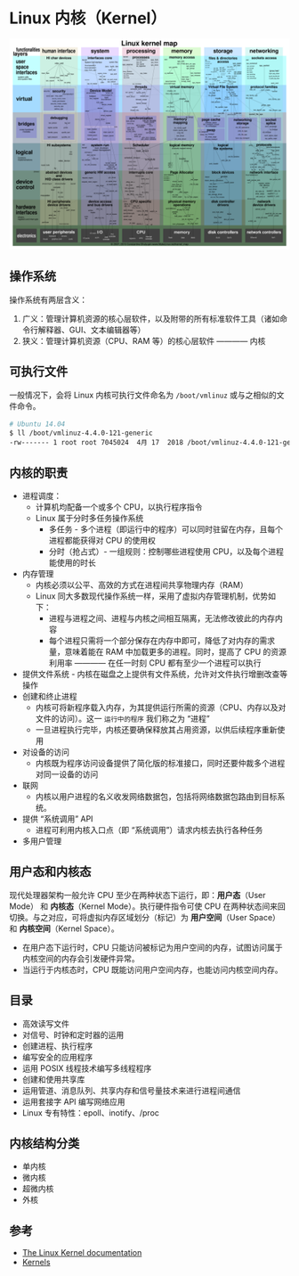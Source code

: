 # Linux 内核（Kernel）

![Kernel Map](.images/kernel_map.svg)

## 操作系统

操作系统有两层含义：

1. 广义：管理计算机资源的核心层软件，以及附带的所有标准软件工具（诸如命令行解释器、GUI、文本编辑器等）
2. 狭义：管理计算机资源（CPU、RAM 等）的核心层软件 ———— 内核

## 可执行文件

一般情况下，会将 Linux 内核可执行文件命名为 `/boot/vmlinuz` 或与之相似的文件命令。

```sh
# Ubuntu 14.04
$ ll /boot/vmlinuz-4.4.0-121-generic
-rw------- 1 root root 7045024  4月 17  2018 /boot/vmlinuz-4.4.0-121-generic
```

## 内核的职责

* 进程调度：
  * 计算机均配备一个或多个 CPU，以执行程序指令
  * Linux 属于分时多任务操作系统
    * 多任务 - 多个进程（即运行中的程序）可以同时驻留在内存，且每个进程都能获得对 CPU 的使用权
    * 分时（抢占式）- 一组规则：控制哪些进程使用 CPU，以及每个进程能使用的时长
* 内存管理
  * 内核必须以公平、高效的方式在进程间共享物理内存（RAM）
  * Linux 同大多数现代操作系统一样，采用了虚拟内存管理机制，优势如下：
    * 进程与进程之间、进程与内核之间相互隔离，无法修改彼此的内存内容
    * 每个进程只需将一个部分保存在内存中即可，降低了对内存的需求量，意味着能在 RAM 中加载更多的进程。同时，提高了 CPU 的资源利用率 ———— 在任一时刻 CPU 都有至少一个进程可以执行
* 提供文件系统 - 内核在磁盘之上提供有文件系统，允许对文件执行增删改查等操作
* 创建和终止进程
  * 内核可将新程序载入内存，为其提供运行所需的资源（CPU、内存以及对文件的访问）。这一 `运行中的程序` 我们称之为 “进程”
  * 一旦进程执行完毕，内核还要确保释放其占用资源，以供后续程序重新使用
* 对设备的访问
  * 内核既为程序访问设备提供了简化版的标准接口，同时还要仲裁多个进程对同一设备的访问
* 联网
  * 内核以用户进程的名义收发网络数据包，包括将网络数据包路由到目标系统。
* 提供 “系统调用” API
  * 进程可利用内核入口点（即 “系统调用”）请求内核去执行各种任务
* 多用户管理

## 用户态和内核态

现代处理器架构一般允许 CPU 至少在两种状态下运行，即：**用户态**（User Mode） 和 **内核态**（Kernel Mode）。执行硬件指令可使 CPU 在两种状态间来回切换。与之对应，可将虚拟内存区域划分（标记）为 **用户空间**（User Space） 和 **内核空间**（Kernel Space）。

* 在用户态下运行时，CPU 只能访问被标记为用户空间的内存，试图访问属于内核空间的内存会引发硬件异常。
* 当运行于内核态时，CPU 既能访问用户空间内存，也能访问内核空间内存。

## 目录

* 高效读写文件
* 对信号、时钟和定时器的运用
* 创建进程、执行程序
* 编写安全的应用程序
* 运用 POSIX 线程技术编写多线程程序
* 创建和使用共享库
* 运用管道、消息队列、共享内存和信号量技术来进行进程间通信
* 运用套接字 API 编写网络应用
* Linux 专有特性：epoll、inotify、/proc

## 内核结构分类

* 单内核
* 微内核
* 超微内核
* 外核

## 参考

* [The Linux Kernel documentation](https://www.kernel.org/doc/html/latest/index.html)
* [Kernels](https://wiki.archlinux.org/index.php/Kernels_(%E7%AE%80%E4%BD%93%E4%B8%AD%E6%96%87))